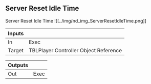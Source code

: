 ## Server Reset Idle Time
Server Reset Idle Time
![[../img/nd_img_ServerResetIdleTime.png]]

|Inputs||
|--|--|
| In | Exec |
| Target | TBLPlayer Controller Object Reference |

|Outputs||
|--|--|
| Out | Exec |
